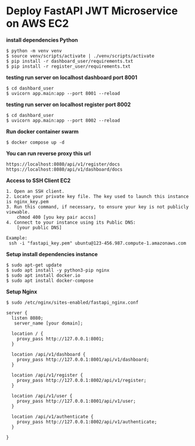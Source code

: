 # Deploy FastAPI JWT Microservice on AWS EC2

**install dependencies Python**

    $ python -m venv venv
    $ source venv/scripts/activate | ./venv/scripts/activate
    $ pip install -r dashboard_user/requirements.txt
    $ pip install -r register_user/requirements.txt

**testing run server on localhost dashboard port 8001**

    $ cd dashbard_user
    $ uvicorn app.main:app --port 8001 --reload

**testing run server on localhost register port 8002**

    $ cd dashbard_user
    $ uvicorn app.main:app --port 8002 --reload

**Run docker container swarm**

    $ docker compose up -d

**You can run reverse proxy this url**

    https://localhost:8080/api/v1/register/docs
    https://localhost:8080/api/v1/dashboard/docs

**Access to SSH Client EC2**

    1. Open an SSH client.
    2. Locate your private key file. The key used to launch this instance is nginx_key.pem
    3. Run this command, if necessary, to ensure your key is not publicly viewable.
        chmod 400 [you key pair accss]
    4. Connect to your instance using its Public DNS:
        [your public DNS]

    Example:
     ssh -i "fastapi_key.pem" ubuntu@123-456.987.compute-1.amazonaws.com

**Setup install dependencies instance**
    
    $ sudo apt-get update
    $ sudo apt install -y python3-pip nginx
    $ sudo apt install docker.io
    $ sudo apt install docker-compose

**Setup Nginx**
    
    $ sudo /etc/nginx/sites-enabled/fastapi_nginx.conf

```nginx
server {
  listen 8080;
   server_name [your domain];

  location / {
    proxy_pass http://127.0.0.1:8001;
  }

  location /api/v1/dashboard {
    proxy_pass http://127.0.0.1:8001/api/v1/dashboard;
  }

  location /api/v1/register {
    proxy_pass http://127.0.0.1:8002/api/v1/register;
  }

  location /api/v1/user {
    proxy_pass http://127.0.0.1:8001/api/v1/user;
  }

  location /api/v1/authenticate {
    proxy_pass http://127.0.0.1:8002/api/v1/authenticate;
  }

}
```
    






